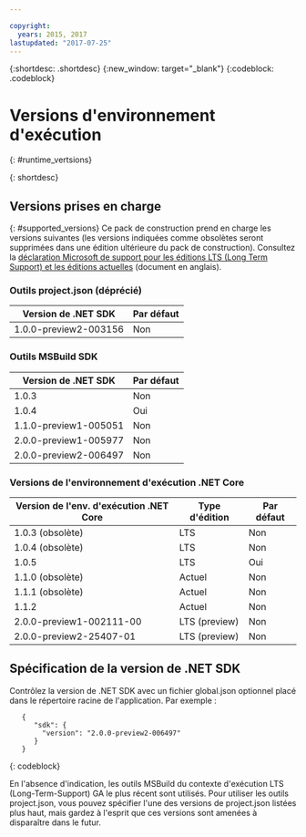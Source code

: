 ```yaml
---

copyright:
  years: 2015, 2017
lastupdated: "2017-07-25"
---
```


{:shortdesc: .shortdesc}
{:new_window: target="_blank"}
{:codeblock: .codeblock}


# Versions d'environnement d'exécution
{: #runtime_vertsions}


{: shortdesc}

## Versions prises en charge
{: #supported_versions}
Ce pack de construction prend en charge les versions suivantes (les versions indiquées comme obsolètes seront supprimées dans une édition ultérieure du pack de construction).  Consultez la [déclaration Microsoft de support pour les éditions LTS (Long Term Support) et les éditions actuelles](https://www.microsoft.com/net/core/support) (document en anglais).

### Outils project.json (déprécié)

| Version de .NET SDK        | Par défaut |
|-------------------------|---------|
| 1.0.0-preview2-003156   |   Non    |

### Outils MSBuild SDK

| Version de .NET SDK        | Par défaut |
|-------------------------|---------|
| 1.0.3                   |   Non    |
| 1.0.4                   |   Oui   |
| 1.1.0-preview1-005051   |   Non    |
| 2.0.0-preview1-005977   |   Non    |
| 2.0.0-preview2-006497   |   Non    |

### Versions de l'environnement d'exécution .NET Core

| Version de l'env. d'exécution .NET Core | Type d'édition  | Par défaut |
|---------------------------|---------------|---------|
| 1.0.3 (obsolète)        | LTS           |   Non    |
| 1.0.4 (obsolète)        | LTS           |   Non    |
| 1.0.5                     | LTS           |   Oui   |
| 1.1.0 (obsolète)        | Actuel       |   Non    |
| 1.1.1 (obsolète)        | Actuel       |   Non    |
| 1.1.2                     | Actuel       |   Non    |
| 2.0.0-preview1-002111-00  | LTS (preview) |   Non    |
| 2.0.0-preview2-25407-01   | LTS (preview) |   Non    |

## Spécification de la version de .NET SDK

Contrôlez la version de .NET SDK avec un fichier global.json optionnel placé dans le répertoire racine de l'application. Par exemple :
```
   {
      "sdk": {
        "version": "2.0.0-preview2-006497"
      }
   }
```
{: codeblock}

En l'absence d'indication, les outils MSBuild du contexte d'exécution LTS (Long-Term-Support) GA le plus récent sont utilisés.  Pour utiliser les outils project.json, vous pouvez spécifier l'une des versions de project.json listées plus haut, mais gardez à l'esprit que ces versions sont amenées à disparaître dans le futur.

